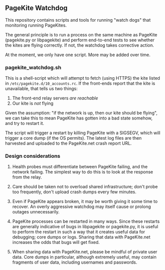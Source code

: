 ## PageKite Watchdog

This repository contains scripts and tools for running "watch dogs" that
monitoring running PageKites.

The general principle is to run a process on the same machine as PageKite
(pagekite.py or libpagekite) and perform end-to-end tests to see whether
the kites are flying correctly. If not, the watchdog takes corrective action.

At the moment, we only have one script. More may be added over time.


### pagekite_watchdog.sh

This is a shell-script which will attempt to fetch (using HTTPS) the
kite listed in `/etc/pagekite.d/10_accounts.rc`. If the front-ends
report that the kite is unavailable, that tells us two things:

1. The front-end relay servers *are reachable*
2. Our kite is *not* flying

Given the assumption: "if the network is up, then our kite should be flying",
we can take this to mean PageKite has gotten into a bad state somehow, and try
to restart it.

The script will trigger a restart by killing PageKite with a SIGSEGV, which
will trigger a core dump (if the OS permits). The latest log files are then
harvested and uploaded to the PageKite.net crash report URL.


### Design considerations

1. Health probes must differentiate between PageKite failing, and the
network failing. The simplest way to do this is to look at the response
from the relay.

2. Care should be taken not to overload shared infrastructure; don't
probe too frequently, don't upload crash dumps every few minutes.

3. Even if PageKite appears broken, it may be worth giving it some time
to recover. An overly aggressive watchdog may itself cause or prolong
outages unnecessarily.

4. PageKite processes can be restarted in many ways. Since these restarts
are generally indicative of bugs in libpagekite or pagekite.py, it is
useful to perform the restart in such a way that it creates useful data
for debugging; core dumps or logs. Sharing that data with PageKite.net
increases the odds that bugs will get fixed.

5. When sharing data with PageKite.net, please be mindful of private
user data. Core dumps in particular, although extremely useful, may
contain fragments of user data, including usernames and passwords.
